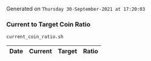 Generated on `Thursday 30-September-2021 at 17:20:03`

### Current to Target Coin Ratio
`current_coin_ratio.sh`

Date|Current|Target|Ratio
---|---|---|---
